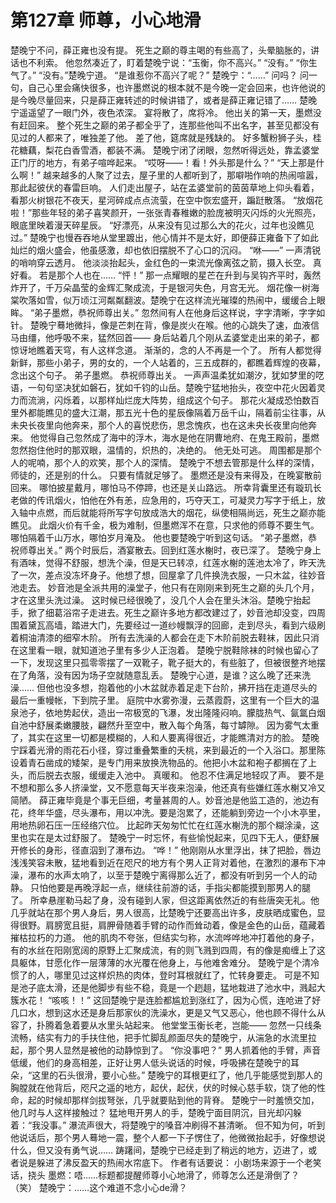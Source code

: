 # 第127章 师尊，小心地滑
楚晚宁不问，薛正雍也没有提。
死生之巅的尊主喝的有些高了，头晕脑胀的，讲话也不利索。
他忽然凑近了，盯着楚晚宁说：“玉衡，你不高兴。”
“没有。”
“你生气了。”
“没有。”楚晚宁道。
“是谁惹你不高兴了呢？”
楚晚宁：“……”
问吗？
问一句，自己心里会痛快很多，也许墨燃说的根本就不是今晚一定会回来，也许他说的是今晚尽量回来，只是薛正雍转述的时候讲错了，或者是薛正雍记错了……
楚晚宁遥遥望了一眼门外，夜色浓深。
宴将散了，席将冷。
他出关的第一天，墨燃没有赶回来。
整个死生之巅的弟子都全乎了，连那些他叫不出名字，甚至见都没有见过的人都来了，唯独差了他。
差了他，筵席就是残缺的。
好多蟹粉狮子头，桂花糖藕，梨花白香雪酒，都装不满。
楚晚宁闭了闭眼，忽然听得远处，靠孟婆堂正门厅的地方，有弟子喧哗起来。
“哎呀——！看！外头那是什么？”
“天上那是什么啊！”
越来越多的人聚了过去，屋子里的人都听到了，那噼啪作响的热闹喧嚣，那此起彼伏的春雷巨响。
人们走出屋子，站在孟婆堂前的茵茵草地上仰头看着，看那火树银花不夜天，星河碎成点点流萤，在空中恢宏盛开，蹁跹散落。
“放烟花啦！”那些年轻的弟子喜笑颜开，一张张青春稚嫩的脸庞被明灭闪烁的火光照亮，眼底里映着漫天碎星辰。
“好漂亮，从来没有见过那么大的花火，过年也没瞧见过。”
楚晚宁也慢吞吞地从堂里踱出，他心情并不是太好，即便薛正雍备下了如此灿烂的烟火盛会，他虽感激，却也依旧摆脱不了心口的沉闷。
“咻——”
一声清锐的哨响穿云透月。
他淡淡抬起头，金红色的一束流光像离弦之箭，摄入长空。
真好看。
若是那个人也在……
“怦！”
那一点耀眼的星芒在升到与吴钩齐平时，轰然炸开了，千万朵晶莹的金辉汇聚成流，于是银河失色，月宫无光。
烟花像一树海棠吹落如雪，似万顷江河粼粼翻波。楚晚宁在这样流光璀璨的热闹中，缓缓合上眼眸。
“弟子墨燃，恭祝师尊出关。”
忽然间有人在他身后这样说，字字清晰，字字如针。
楚晚宁蓦地微抖，像是芒刺在背，像是炭火在喉。他的心跳失了速，血液信马由缰，他呼吸不来，猛然回首——
身后站着几个刚从孟婆堂走出来的弟子，都惊讶地瞧着天穹，有人这样念道。
渐渐的，念的人不再是一个了。
所有人都觉得新鲜，那些小弟子，男的女的，一个人站着的，三五成群的，都瞧着辉煌的夜幕，念出这个句子。
弟子墨燃。
恭祝师尊出关。
一声声温柔犹如潮汐，犹如梦里的呓语，一句句坚决犹如磐石，犹如千钧的山岳。楚晚宁猛地抬头，夜空中花火因着灵力而流淌，闪烁着，以那样灿烂庞大阵势，组成这个句子。
那花火凝成恐怕数百里外都能瞧见的盛大江潮，那五光十色的星辰像隔着万岳千山，隔着前尘往事，从未央长夜里向他奔来，那个人的喜悦悲伤，思念愧疚，也在这未央长夜里向他奔来。
他觉得自己忽然成了海中的浮木，海水是他在阴曹地府、在鬼王殿前，墨燃忽然抱住他时的那双眼，温情的，炽热的，决绝的。
他无处可逃。
周围都是那个人的呢喃，那个人的欢笑，那个人的深情。
楚晚宁不想去管那是什么样的深情，师徒的，还是别的什么。
只要有情就足够了。
墨燃还是没有来得及，在晚宴散前回来。
哪怕披星戴月，哪怕马不停蹄，也还是关山路远。
所幸背囊里还有璇玑长老做的传讯烟火，怕他在外有恙，应急用的，巧夺天工，可凝灵力写字于纸上，放入轴中点燃，而后就能将所写字句放成浩大的烟花，纵使相隔尚远，死生之巅亦能瞧见。
此烟火价有千金，极为难制，但墨燃浑不在意，只求他的师尊不要生气。
哪怕隔着千山万水，哪怕岁月淹及。
他也要楚晚宁听到这句话。
“弟子墨燃，恭祝师尊出关。”
两个时辰后，酒宴散去。回到红莲水榭时，夜已深了。
楚晚宁身上有酒味，觉得不舒服，想洗个澡，但是天已转凉，红莲水榭的莲池太冷了，昨天洗了一次，差点没冻坏身子。他想了想，回屋拿了几件换洗衣服，一只木盆，往妙音池走去。
妙音池是全派共用的澡堂子，他只有在刚刚来到死生之巅的头几个月，才在这里头洗过澡。
这时候已经很晚了，没几个人会在里头沐浴。楚晚宁抬起手，掀了细葛浴帘子走进去。死生之巅许多地方都改建过了，妙音池却没变，四周围着黛瓦高墙，踏进大门，先要经过一道纱幔飘浮的回廊，走到尽头，看到六级刷着桐油清漆的细窄木阶。
所有去洗澡的人都会在走下木阶前脱去鞋袜，因此只消在这里看一眼，就知道池子里有多少人正泡着。
楚晚宁脱鞋除袜的时候也留心了一下，发现这里只孤零零摆了一双靴子，靴子挺大的，有些脏了，但被很整齐地摆在了角落，没有因为场子空就随意乱丢。
楚晚宁心道，是谁？这么晚了还来洗澡……
但他也没多想，抱着他的小木盆就赤着足走下台阶，拂开挡在走道尽头的最后一重幔帐，下到院子里。
庭院中水雾弥漫，云蒸霞蔚，这里有一个巨大的温泉池子，依地势起伏，造出一帘极宽的飞瀑，发出隆隆闷响。朦胧热气、氤氲白烟自池中舒展柔嫩腰肢，翩然升至空中，散入每个角落，每寸罅隙。
因为雾气太重了，其实在这里一切都是模糊的，人和人要离得很近，才能瞧清对方的脸。
楚晚宁踩着光滑的雨花石小径，穿过重叠繁重的夭桃，来到最近的一个入浴口。那里陈设着青石凿成的矮架，是专门用来放换洗物品的。他把小木盆和袍子都搁在了上头，而后脱去衣服，缓缓走入池中。
真暖和。
他忍不住满足地轻叹了声。
要不是不想和那么多人挤澡堂，又不愿意每天半夜来泡澡，他还真有些嫌红莲水榭又冷又简陋。
薛正雍毕竟是个事无巨细，考量甚周的人。妙音池是他监工造的，池边有花，终年华盛，尽头瀑布，用以冲洗。要是泡累了，还能躺到旁边一个小木亭里，用地热卵石压一压经络穴位。
比起昨天匆匆忙忙在红莲水榭洗的那个糊涂澡，这里也实在是太过舒服了。
楚晚宁一时忘怀，有些愉悦起来，见四下无人，便舒展开修长的身形，径直泅到了瀑布边。
“哗！”
他刚刚从水里浮出，抹了把脸，唇边浅浅笑容未散，猛地看到近在咫尺的地方有个男人正背对着他，在激烈的瀑布下冲澡，瀑布的水声太响了，以至于楚晚宁离得那么近了，都没有听到另一个人的动静。
只怕他要是再晚浮起一点，继续往前游的话，手指尖都能摸到那男人的腿了。
所幸悬崖勒马起了身，没有碰到人家，但这距离依然近的有些唐突无礼。他几乎就站在那个男人身后，男人很高，比楚晚宁还要高出许多，皮肤晒成蜜色，显得很野。肩膀宽且挺，肩胛骨随着手臂的动作而耸动着，像是金色的山岳，蕴藏着摧枯拉朽的力道。
他的肌肉不夸张，但结实匀称，水流哗哗地冲打着他的身子，有的水丝在阳刚宽阔的原野上汇聚成流，有的则飞溅到四周，有的像是痴缠上了这具躯体，甘愿化作一层薄薄的水光覆在他身上，与他难舍难分。
楚晚宁是个清冷惯了的人，哪里见过这样炽热的肉体，登时耳根就红了，忙转身要走。
可是不知是池子底太滑，还是他脚步有些不稳，竟是一个趔趄，猛地栽进了池水中，溅起大簇水花！
“咳咳！！”
这回楚晚宁是连脸都尴尬到涨红了，因为心慌，连呛进了好几口水，想到这水还是身后那家伙的洗澡水，更是又气又恶心，他也顾不得什么从容了，扑腾着急着要从水里头站起来。
他堂堂玉衡长老，岂能——
忽然一只线条流畅，结实有力的手扶住他，把手忙脚乱颜面尽失的楚晚宁，从湍急的水流里拉起，那个男人显然是被他的动静惊到了。
“你没事吧？”
男人抓着他的手臂，声音低缓，他们的身高相差，正好让男人低头说话的时候，呼吸拂在楚晚宁的耳朵，“这里的石头很滑，要小心些。”
楚晚宁的耳根更红了，他几乎能感觉到那人的胸膛就在他背后，咫尺之遥的地方，起伏，起伏，伏的时候心慈手软，饶了他的性命，起的时候却那样剑拔弩张，几乎就要贴到他的背脊。
楚晚宁一时羞愤交加，他几时与人这样接触过？
猛地甩开男人的手，楚晚宁面目阴沉，目光却闪躲着：“我没事。”
瀑流声很大，将楚晚宁的嗓音冲刷得不甚清晰。
但不知为何，听到他说话后，那个男人蓦地一震，整个人都一下子愣住了，他微微抬起手，好像想说什么，但又没有勇气说……
踌躇间，楚晚宁已经走到了稍远的地方，迈进了，或者说是躲进了沸反盈天的热闹水帘底下。
作者有话要说：
小剧场来源于一个老笑话，挠头
墨燃：唔……标题都提醒师尊小心地滑了，师尊怎么还是滑倒了？（笑）
楚晚宁：……这个难道不念小心de滑？
